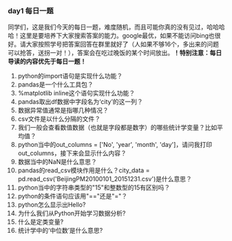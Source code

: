 ### day1 每日一题

同学们，这是我们今天的每日一题，难度随机，而且可能你真的没有见过，哈哈哈哈！这里是要培养下大家搜索答案的能力。google最优，如果不能访问bing也很好。请大家按照学号把答案回答在群里就好了（人如果不够16个，多出来的问题可以抢答，送拐一对！），答案会在吃过晚饭的某个时间放出。**！特别注意：每日导读的内容优先于每日一题！**

1. python的import语句是实现什么功能？
2. pandas是一个什么工具包？
3. %matplotlib inline这个语句实现什么功能？
4. pandas取出df数据中字段名为‘city’的这一列？
5. 数据异常值通常是指哪几种情况？
6. csv文件是以什么分隔的文件？
7. 我们一般会查看数值数据（也就是字段都是数字）的哪些统计学变量？比如平均值？
8. python当中的out_columns = ['No', 'year', 'month', 'day']，请问我打印out_columns，接下来会显示什么内容？
9. 数据当中的NaN是什么意思？
10. pandas的read_csv模块作用是什么？city_data = pd.read_csv('BeijingPM20100101_20151231.csv')是什么意思？
11. python当中的字符串类型的"15"和整数型的15有区别吗？
12. python的条件语句应该用"=="还是"="？
13. python怎么显示出Hello?
14. 为什么我们从Python开始学习数据分析?
15. 什么是定类变量?
16. 统计学中的‘中位数’是什么意思?